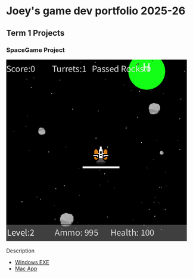 # Joey's game dev portfolio 2025-26

## Term 1 Projects

### SpaceGame Project

![SpaceGame](https://github.com/9676255-web/portfolio/blob/main/images/spacegame.png?raw=true)

Description



* [Windows EXE](https://github.com/9676255-web/portfolio/tree/main/src/SpaceGame)
* [Mac App](https://github.com/9676255-web/portfolio/tree/main/src/SpaceGame)

